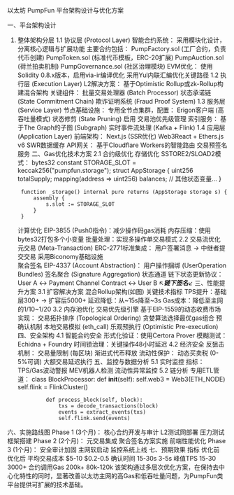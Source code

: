 以太坊 PumpFun 平台架构设计与优化方案

一、平台架构设计
1. 整体架构分层
    1.1 协议层 (Protocol Layer)
    智能合约系统：
        采用模块化设计，分离核心逻辑与扩展功能
        主要合约包括：
            PumpFactory.sol (工厂合约，负责代币创建)
            PumpToken.sol (标准代币模板，ERC-20扩展)
            PumpAuction.sol (荷兰拍卖机制)
            PumpGovernance.sol (社区治理模块)
        EVM优化：
            使用Solidity 0.8.x版本，启用via-ir编译优化
            采用Yul内联汇编优化关键路径
    1.2 执行层 (Execution Layer)
    L2解决方案：
        基于Optimistic Rollup或zk-Rollup构建混合架构
        关键组件：
            批量交易处理器 (Batch Processor)
            状态承诺链 (State Commitment Chain)
            欺诈证明系统 (Fraud Proof System)
    1.3 服务层 (Service Layer)
        节点基础设施：
            专用全节点集群，配置：
                Erigon客户端 (高吞吐量模式)
                状态修剪 (State Pruning) 启用
                交易池优先级管理
            索引服务：
                基于The Graph的子图 (Subgraph)
                实时事件流处理 (Kafka + Flink)
    1.4 应用层 (Application Layer)
        前端架构：
            Next.js (SSR优化)
            Web3React + Ethers.js v6
            SWR数据缓存
        API网关：
            基于Cloudflare Workers的智能路由
            交易预签名服务
二、Gas优化技术方案
2.1 合约级优化
    存储优化
    SSTORE2/SLOAD2模式：
        bytes32 constant STORAGE_SLOT = keccak256("pumpfun.storage");
        struct AppStorage {
        uint256 totalSupply;
            mapping(address => uint256) balances;
            // 其他状态变量...
        }

        function _storage() internal pure returns (AppStorage storage s) {
            assembly {
                s.slot := STORAGE_SLOT
            }
        }
    计算优化
        EIP-3855 (Push0指令)：减少操作码gas消耗
        内存压缩：使用bytes32打包多个小变量
        批量处理：实现多操作单交易模式
2.2 交易流优化
元交易 (Meta-Transaction)
    ERC-2771标准集成：
        用户签署消息 → 中继者提交交易
        采用Biconomy基础设施    
    聚合签名
        EIP-4337 (Account Abstraction)：
            用户操作捆绑 (UserOperation Bundles)
            签名聚合 (Signature Aggregation)
    状态通道
        链下状态更新协议：
            User A ↔ Payment Channel Contract ↔ User B
                    ↖_________链下签名_________↙
三、性能提升方案
    3.1 扩容解决方案
        混合Rollup架构(如图)
        关键技术指标
            TPS提升：基础层300+ → 扩容后5000+
            延迟降低：从~15s降至~3s
            Gas成本：降低至主网的1/10~1/20
    3.2 内存池优化
        交易优先级引擎
            基于EIP-1559的动态收费市场
            实现：
                交易拓扑排序 (Topological Ordering)
                贪婪算法选择最优gas组合
        预确认机制
            本地交易模拟 (eth_call)
            乐观预执行 (Optimistic Pre-execution)
四、安全架构
    4.1 智能合约安全
            形式化验证：使用Certora Prover
            模糊测试：Echidna + Foundry
            时间锁治理：关键操作48小时延迟
    4.2 经济安全
        反狙击机制：
            交易量限制 (每区块)
            渐进式代币释放
            流动性保护：
            动态买卖税 (0-5%可调)
            大额交易延迟执行
五、监控与数据分析
    5.1 实时监控
    指标：
        TPS/Gas波动警报
        MEV机器人检测
        流动性异常监控
    5.2 链分析
        专用ETL管道：
            class BlockProcessor:
                def __init__(self):
                    self.web3 = Web3(ETH_NODE)
                    self.flink = FlinkCluster()
                
                def process_block(self, block):
                    txs = decode_transactions(block)
                    events = extract_events(txs)
                    self.flink.send(events)
六、实施路线图
    Phase 1 (3个月)：
        核心合约开发与审计
        L2测试网部署
        压力测试框架搭建
    Phase 2 (2个月)：
        元交易集成
        聚合签名方案实施
        前端性能优化
    Phase 3 (1个月)：
        安全审计加固
        主网软启动
        监控系统上线
七、预期效果
    指标 优化前 优化后
    平均交易成本 $5-10 $0.2-0.5
    确认时间 15-30s 3-5s
    峰值TPS 15-30 3000+
    合约调用Gas 200k+ 80k-120k
    该架构通过多层次优化方案，在保持去中心化特性的同时，显著改善以太坊主网的高Gas和低吞吐量问题，为PumpFun类平台提供可扩展的技术基础。
